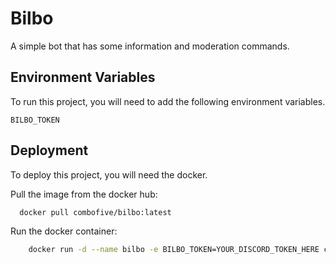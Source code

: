 
# Bilbo

A simple bot that has some information and moderation commands.


## Environment Variables

To run this project, you will need to add the following environment variables.

`BILBO_TOKEN`


## Deployment

To deploy this project, you will need the docker.


Pull the image from the docker hub:
```bash
  docker pull combofive/bilbo:latest
```

Run the docker container:
```bash
    docker run -d --name bilbo -e BILBO_TOKEN=YOUR_DISCORD_TOKEN_HERE combofive/bilbo:latest
```

